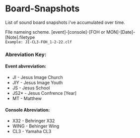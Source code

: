 # Board-Snapshots
List of sound board snapshots i've accumulated over time.

FIle nameing scheme.  [event]-[console]-[FOH or MON]-[Date]-[Note].filetype  
```Example: JI-CL3-FOH_1-2-22.clf```

### Abreviation Key:

#### Event abvreviation:
- JI   - Jesus Image Church
- JIY  - Jesus Image Youth
- JS   - Jesus School
- JS2* - Jesus Confrence [Year]
- MT   - Matthew


#### Console Abreviation:
- X32  - Behringer X32
- WING - Behinger Wing
- CL3  - Yamaha CL3
